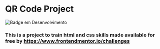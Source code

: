 # QR Code Project

![Badge em Desenvolvimento](http://img.shields.io/static/v1?label=STATUS&message=FINALIZADO&color=GREEN&style=for-the-badge)

### This is a project to train html and css skills made available for free by https://www.frontendmentor.io/challenges
